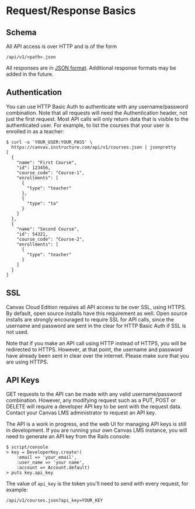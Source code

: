 Request/Response Basics
=======================

Schema
------

All API access is over HTTP and is of the form

    /api/v1/<path>.json

All responses are in <a href="http://www.json.org/">JSON format</a>.
Additional response formats may be added in the future.

Authentication
--------------

You can use HTTP Basic Auth to authenticate with any username/password
combination. Note that all requests will need the Authentication header,
not just the first request. Most API calls will only return data that is
visible to the authenticated user. For example, to list the courses that
your user is enrolled in as a teacher:

    $ curl -u 'YOUR_USER:YOUR_PASS' \
      https://canvas.instructure.com/api/v1/courses.json | jsonpretty
    [
      {
        "name": "First Course",
        "id": 123456,
        "course_code": "Course-1",
        "enrollments": [
          {
            "type": "teacher"
          },
          {
            "type": "ta"
          }
        ]
      },
      {
        "name": "Second Course",
        "id": 54321,
        "course_code": "Course-2",
        "enrollments": [
          {
            "type": "teacher"
          }
        ]
      }
    ]

SSL
---

Canvas Cloud Edition requires all API access to be over SSL, using
HTTPS. By default, open source installs have this requirement as well.
Open source installs are strongly encouraged to require SSL for API
calls, since the username and password are sent in the clear for HTTP
Basic Auth if SSL is not used.

Note that if you make an API call using HTTP instead of HTTPS, you will
be redirected to HTTPS. However, at that point, the username and
password have already been sent in clear over the internet. Please make
sure that you are using HTTPS.

API Keys
--------

GET requests to the API can be made with any valid username/password
combination. However, any modifying request such as a PUT, POST or
DELETE will require a developer API key to be sent with the request
data. Contact your Canvas LMS administrator to request an API key.

The API is a work in progress, and the web UI for managing API keys is
still in development. If you are running your own Canvas LMS instance,
you will need to generate an API key from the Rails console:

    $ script/console
    > key = DeveloperKey.create!(
        :email => 'your_email',
        :user_name => 'your name',
        :account => Account.default)
    > puts key.api_key

The value of `api_key` is the token you'll need to send with every
request, for example:

    /api/v1/courses.json?api_key=YOUR_KEY
